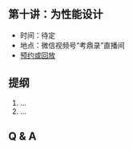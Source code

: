 ## 第十讲：为性能设计

- 时间：待定
- 地点：微信视频号“考鼎录”直播间
- [预约或回放](#/grand-finale)

		
## 提纲

1. ...
1. ...

		
## Q & A

